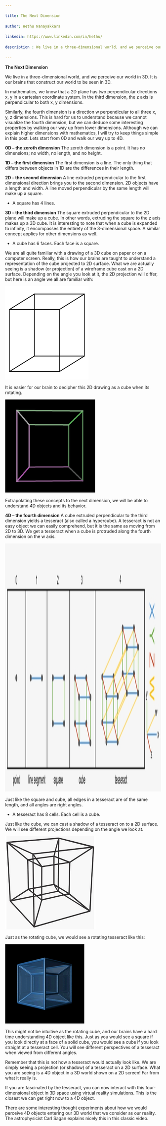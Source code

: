 ```yaml
---

title: The Next Dimension

author: Hethu Nanayakkara

linkedin: https://www.linkedin.com/in/hethu/

description : We live in a three-dimensional world, and we perceive our world in 3D. It is our brains that construct our world to be seen in 3D. In mathematics, we know that a 2D plane has two perpendicular directions x, y in a cartesian coordinate system.  In the third dimension, the z axis is perpendicular to both x, y dimensions. Similarly, the fourth dimension is a direction w perpendicular to all three x, y, z dimensions. This is hard for us to understand because we cannot visualize the fourth dimension, but we can deduce some interesting properties by walking our way up from lower dimensions. Although we can explain higher dimensions with mathematics, I will try to keep things simple in this post. 

---
```


**The Next Dimension**

We live in a three-dimensional world, and we perceive our world in 3D. It is our brains that construct our world to be seen in 3D. 

In mathematics, we know that a 2D plane has two perpendicular directions x, y in a cartesian coordinate system.  In the third dimension, the z axis is perpendicular to both x, y dimensions.

Similarly, the fourth dimension is a direction w perpendicular to all three x, y, z dimensions.  This is hard for us to understand because we cannot visualize the fourth dimension, but we can deduce some interesting properties by walking our way up from lower dimensions. Although we can explain higher dimensions with mathematics, I will try to keep things simple in this post. 
Lets start from 0D and walk our way up to 4D.

**0D – the zeroth dimension**
The zeroth dimension is a point. It has no dimensions; no width, no length, and no height.  

**1D – the first dimension**
The first dimension is a line.  The only thing that differs between objects in 1D are the differences in their length.

**2D – the second dimension**
A line extruded perpendicular to the first dimensional direction brings you to the second dimension. 2D objects have a length and width. A line moved perpendicular by the same length will make up a square. 

* A square has 4 lines.

**3D – the third dimension** 
The square extruded perpendicular to the 2D plane will make up a cube. In other words, extruding the square to the z axis makes up a 3D cube. 
It is interesting to note that when a cube is expanded to infinity, it encompasses the entirety of the 3-dimensional space. A similar concept applies for other dimensions as well.

* A cube has 6 faces. Each face is a square.

We are all quite familiar with a drawing of a 3D cube on paper or on a computer screen. Really, this is how our brains are taught to understand a representation of the cube projected to 2D surface. What we are actually seeing is a shadow (or projection) of a wireframe cube cast on a 2D surface. Depending on the angle you look at it, the 2D projection will differ, but here is an angle we all are familiar with:

<img src="/img/hn_1_2021_10_07.png" height="300" width="270" />

 It is easier for our brain to decipher this 2D drawing as a cube when its rotating.

<img src="/img/hn_2_2021_10_07.gif" height="300" width="291" />

Extrapolating these concepts to the next dimension, we will be able to understand 4D objects and its behavior.

**4D – the fourth dimension**
A cube extruded perpendicular to the third dimension yields a tesseract (also called a hypercube). A tesseract is not an easy object we can easily comprehend, but it is the same as moving from 2D to 3D. We get a tesseract when a cube is protruded along the fourth dimension on the w axis.  

<img src="/img/hn_3_2021_10_07.png" height="800" width="800" />

Just like the square and cube, all edges in a tesseract are of the same length, and all angles are right angles.

* A tesseract has 8 cells. Each cell is a cube.

Just like the cube, we can cast a shadow of a tesseract on to a 2D surface. We will see different projections depending on the angle we look at.

<img src="/img/hn_4_2021_10_07.jpg" height="300" width="293" />

Just as the rotating cube, we would see a rotating tesseract like this:

<img src="/img/hn_5_2021_10_07.gif" height="256" width="256" />

This might not be intuitive as the rotating cube, and our brains have a hard time understanding 4D object like this. Just as you would see a square if you look directly at a face of a solid cube, you would see a cube if you look straight at a tesseract cell.  You will see different perspectives of a tesseract when viewed from different angles.  

Remember that this is not how a tesseract would actually look like. We are simply seeing a projection (or shadow) of a tesseract on a 2D surface.  What you are seeing is a 4D object in a 3D world shown on a 2D screen! Far from what it really is.

If you are fascinated by the tesseract, you can now interact with this four-dimensional object in 3D space using virtual reality simulations.  This is the closest we can get right now to a 4D object.

There are some interesting thought experiments about how we would perceive 4D objects entering our 3D world that we consider as our reality. The astrophysicist Carl Sagan explains nicely this in this classic video.
